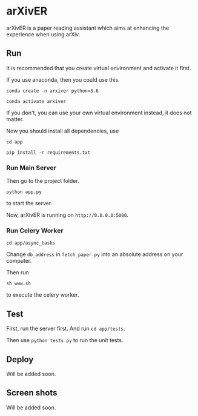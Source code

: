 # arXivER

arXivER is a paper reading assistant which aims at enhancing the experience when using arXiv.

## Run

It is recommended that you create virtual environment and activate it first.

If you use anaconda, then you could use this.

`conda create -n arxiver python=3.6`

`conda activate arxiver`

If you don't, you can use your own virtual environment instead, it does not matter.

Now you should install all dependencies, use

`cd app`

`pip install -r requirements.txt`

### Run Main Server


Then go to the project folder.

`python app.py`

to start the server.

Now, arXivER is running on `http://0.0.0.0:5000`.


### Run Celery Worker

`cd app/async_tasks`

Change `db_address` in `fetch_paper.py` into an absolute address on your computer.

Then run

`sh www.sh`

to execute the celery worker.

## Test

First, run the server first. And run `cd app/tests`.

Then use `python tests.py` to run the unit tests.

## Deploy

Will be added soon.

## Screen shots

Will be added soon.
